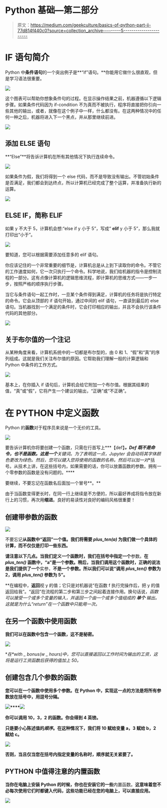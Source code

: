 # Python 基础—第二部分

> 原文：<https://medium.com/geekculture/basics-of-python-part-ii-77d814f440c0?source=collection_archive---------5----------------------->

# IF 语句简介

Python 中**条件语句**的一个突出例子是**“if”语句。**你能用它做什么很直观，但是学习语法很重要。

![](img/27e76ff28d96815af668370a057e8f24.png)

这个图表可以帮助你想象条件句的过程。在显示操作结果之前，机器遵循以下逻辑步骤。如果条件代码因为 if-condition 不为真而不被执行，程序将直接把你引向一些其他的输出，或者，就像在这个例子中一样，什么都没有。在这两种情况中的任何一种之后，机器将进入下一个黑点，并从那里继续前进。

![](img/bd5c91a713156dec132237e804ceaece.png)

## 添加 ELSE 语句

**“Else”**将告诉计算机在所有其他情况下执行连续命令。

![](img/d3ea216f50a0407c65f26c723230b463.png)

如果条件为假，我们将得到一个 else 代码，而不是导致没有输出。不管初始条件是否满足，我们都会到达终点，所以计算机已经完成了整个运算，并准备执行新的运算。

![](img/1b1eb2b16eaa14ec2b914a4691a509d5.png)

## ELSE IF，简称 ELIF

如果 y 不大于 5，计算机会想:“else if y 小于 5”，写成“ **elif** y 小于 5”，那么我就打印出“小于”。

![](img/62e114f9892c17adabd9de9b018f2652.png)

要知道，您可以根据需要添加任意多的 elif 语句。

你应该记住的一个非常重要的细节是，计算机总是从上到下读取你的命令。不管它的工作速度如何，它一次只执行一个命令。科学地说，我们给机器的指令是控制流程的一部分。这有点像计算机的逻辑思维流程，即计算机的思维方式——一步一步，按照严格的顺序执行步骤。

当它与条件语句一起工作时，一旦某个条件得到满足，计算机的任务将是执行特定的命令。它会从顶部的 if 语句开始，通过中间的 elif 语句，一直读到最后的 else 语句。当机器找到一个满足的条件时，它会打印相应的输出，并且不会执行该条件代码的其他部分。

![](img/c1058756dcbb59ca239a036bbe11867b.png)

## 关于布尔值的一个注记

从某种角度来看，计算机系统中的一切都是布尔型的，由 0 和 1、“假”和“真”的序列组成。这就是我们关注布尔值的原因。它帮助我们理解一般的计算逻辑和 Python 中条件的工作方式。

![](img/840a8c92f439ae98339cfbecc1504938.png)

基本上，在你插入 if 语句后，计算机会给它附加一个布尔值。根据其结果的值，“真”或“假”，它将产生一个建议的输出，“正确”或“不正确”。

# 在 PYTHON 中定义函数

Python 的**函数**对于程序员来说是一个无价的工具。

![](img/d3ba6648152e96c751b05829a45363f9.png)

要告诉计算机你将要创建一个函数，只需在行首写上***【def】***。Def 既不是命令，也不是函数。这是一个**关键词。为了表明这一点，Jupyter 会自动将其字体颜色更改为绿色。然后，您可以键入您将使用的函数**的**名称。然后可以加一对**括号。从技术上讲，在这些括号内，如果需要的话，你可以放置函数的参数。拥有一个零参数的函数是没有问题的。****

要继续，不要忘记在函数名后面加一个冒号**。**

由于当函数变得更长时，在同一行上继续是不方便的，所以最好养成将指令放在新行上的习惯，再次用**缩进**。良好的易读性对良好的编码风格很重要！

## 创建带参数的函数

![](img/0d45c7ac29f3f38bc13cc771ba339533.png)

不要忘记**从函数中“返回”一个值。我们将需要 *plus_ten(a)* 为我们做一个具体的计算，而不仅仅是打印一些东西。**

**请注意以下几点。当我们定义一个函数时，我们在括号中指定一个**参数。**在 *plus_ten()* 函数中，“a”是一个参数。稍后，当我们调用这个函数时，正确的说法是我们提供了一个**实参，**不是一个参数。所以我们可以说“调用 *plus_ten()* 参数为 2，调用 *plus_ten()* 参数为 5”。**

**在编程中，**返回**视 y 的值；它只是对机器说“在函数 f 执行完操作后，把 y 的值返回给我”。“返回”在流程的第二步和第三步之间起着连接作用。换句话说，*函数可以接受一个或多个变量的输入，并返回一个由一个或多个值组成的* ***单个*** *输出。*这就是为什么“return”在一个函数中只能用一次。**

## **在另一个函数中使用函数**

**我们可以在函数中包含一个函数，这不是秘密。**

**![](img/1711011439fcaebed9ae55ceb39f5546.png)**

**在*with _ bonus(w _ hours)*中，您可以直接返回以工作时间为输出的工资，这将是运行工资函数后获得的值加上 50。**

## **创建包含几个参数的函数**

**您可以在一个函数中使用多个参数。在 Python 中，实现这一点的方法是将所有参数放在括号中，用逗号分隔。**

**![](img/4627a79f93670f75b37e6cf194dd6fe0.png)****![](img/b490bdd9afa238368ed5c52b73493dc1.png)**

**你可以调用 10，3，2 的函数。你会得到 4 英镑。**

**只是要小心陈述值的*顺序*。在这种情况下，我们将 10 赋给变量 a，3 赋给 b，2 赋给 c。**

**![](img/1baed44b99f32b047ed0258013286028.png)**

**否则，当且仅当您在括号内指定变量的名称时，顺序就无关紧要了。**

## **PYTHON 中值得注意的内置函数**

**当你在电脑上安装 Python 的时候，你也在安装它的一些**内置函数。**这意味着您不必每次使用它们时都键入代码，这些功能已经在您的电脑上，可以直接应用。**

**![](img/583217bec9eed302040079a881f83dd8.png)**